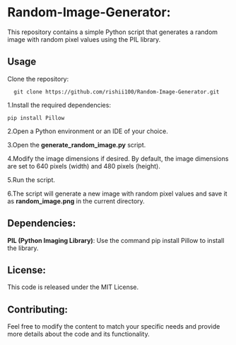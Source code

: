 # Random-Image-Generator:

This repository contains a simple Python script that generates a random image with random pixel values using the PIL library.

## Usage

Clone the repository:
 ```
   git clone https://github.com/rishii100/Random-Image-Generator.git
 ```
1.Install the required dependencies:
   ```
   pip install Pillow
   ```
2.Open a Python environment or an IDE of your choice.

3.Open the **generate_random_image.py** script.

4.Modify the image dimensions if desired. By default, the image dimensions are set to 640 pixels (width) and 480 pixels (height).

5.Run the script.

6.The script will generate a new image with random pixel values and save it as **random_image.png** in the current directory.

## Dependencies:

**PIL (Python Imaging Library)**: Use the command pip install Pillow to install the library.

## License:

This code is released under the MIT License.

## Contributing:

Feel free to modify the content to match your specific needs and provide more details about the code and its functionality.




